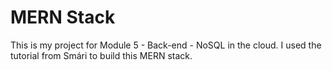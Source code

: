 # MERN Stack

This is my project for Module 5 - Back-end - NoSQL in the cloud.
I used the tutorial from Smári to build this MERN stack.
